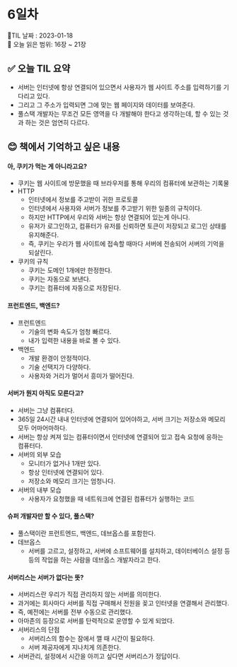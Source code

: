 # 6일차
🌳TIL 날짜 : 2023-01-18 <br>
🔖 오늘 읽은 범위: 16장 ~ 21장

## ✅ 오늘 TIL 요약
- 서버는 인터넷에 항상 연결되어 있으면서 사용자가 웹 사이트 주소를 입력하기를 기다리고 있다. 
- 그리고 그 주소가 입력되면 그에 맞는 웹 페이지와 데이터를 보여준다.
- 풀스택 개발자는 무조건 모든 영역을 다 개발해야 한다고 생각하는데, 할 수 있는 것과 하는 것은 엄연히 다르다.

## 😊 책에서 기억하고 싶은 내용
#### 아, 쿠키가 먹는 게 아니라고요?
- 쿠키는 웹 사이트에 방문했을 때 브라우저를 통해 우리의 컴퓨터에 보관하는 기록물
- HTTP
    - 인터넷에서 정보를 주고받이 귀한 프로토콜
    - 인터넷에서 사용자와 서버가 정보를 주고받기 위한 일종의 규칙이다.
    - 하지만 HTTP에서 우리와 서버는 항상 연결되어 있는게 아니다.
    - 유저가 로그인하고, 컴퓨터가 유저를 신뢰하면 토큰이 저장되고 로그인 상태를 유지해준다.
    - 즉, 쿠키는 우리가 웹 사이트에 접속할 때마다 서버에 전송되어 서버의 기억을 되살린다.
- 쿠키의 규칙
    - 쿠키는 도메인 1개에만 한정한다.
    - 쿠키는 자동으로 보낸다.
    - 쿠키는 컴퓨터에 자동으로 저장된다.

#### 프런트엔드, 백엔드?
- 프런트엔드
    - 기술의 변화 속도가 엄청 빠르다.
    - 내가 입력한 내용을 바로 볼 수 있다.
- 백엔드
    - 개발 환경이 안정적이다.
    - 기술 선택지가 다양하다.
    - 사용자와 거리가 멀어서 흥미가 떨어진다.

#### 서버가 뭔지 아직도 모른다고?
- 서버는 그냥 컴퓨터다.
- 365일 24시간 내내 인터넷에 연결되어 있어야하고, 서버 크기는 저장소와 메모리 모두 어마어마하다.
- 서버는 항상 켜져 있는 컴퓨터이면서 인터넷에 연결되어 있고 접속 요청에 응하는 컴퓨터다.
- 서버의 외부 모습
    - 모니터가 없거나 1개만 있다.
    - 항상 인터넷에 연결되어 있다.
    - 저장소와 메모리 크기는 엄청나다.
- 서버의 내부 모습
    - 사용자가 요청했을 때 네트워크에 연결된 컴퓨터가 실행하는 코드

#### 슈퍼 개발자만 할 수 있다, 풀스택?
- 풀스택이란 프런트엔드, 백엔드, 데브옵스를 포함한다.
- 데브옵스
    - 서버를 고르고, 설정하고, 서버에 소프트웨어를 설치하고, 데이터베이스 설정 등등의 작업을 하는 사람을 데브옵스 개발자라고 한다.

#### 서버리스는 서버가 없다는 뜻?
- 서버리스란 우리가 직접 관리하지 않는 서버를 의미한다.
- 과거에는 회사마다 서버를 직접 구매해서 전원을 꽂고 인터넷을 연결해서 관리했다.
- 즉, 예전에는 서버를 전부 수동으로 관리했다.
- 아마존의 등장으로 서버를 탄력적으로 운영할 수 있게 되었다.
- 서버리스의 단점
    - 서버리스의 함수는 잠에서 깰 때 시간이 필요하다.
    - 서버 제공자에게 지나치게 의존한다.
- 서버관리, 설정에서 시간을 아끼고 싶다면 서버리스가 정답이다.
